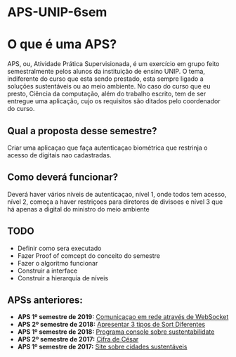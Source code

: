 # APS-UNIP-6sem
O que é uma APS?
=================
APS, ou, Atividade Prática Supervisionada, é um exercício em grupo feito semestralmente pelos alunos da instituição de ensino UNIP. O tema, indiferente do curso que esta sendo prestado, esta sempre ligado a soluções sustentáveis ou ao meio ambiente.
No caso do curso que eu presto, Ciência da computação, além do trabalho escrito, tem de ser entregue uma aplicação, cujo os requisitos são ditados pelo coordenador do curso.

Qual a proposta desse semestre?
-----------
Criar uma aplicaçao que faça autenticaçao biométrica que restrinja o acesso de digitais nao cadastradas.

Como deverá funcionar?
-----------
Deverá haver vários níveis de autenticaçao, nível 1, onde todos tem acesso, nível 2, começa a haver restriçoes para diretores de divisoes e nível 3 que há apenas a digital do ministro do meio ambiente

TODO
-----------
- Definir como sera executado
- Fazer Proof of comcept do conceito do semestre
- Fazer o algoritmo funcionar
- Construir a interface
- Construir a hierarquia de níveis

APSs anteriores:
-----------
* **APS 1º semestre de 2019:** [Comunicaçao em rede através de WebSocket](https://github.com/ogabriel/APS-UNIP-5sem)
* **APS 2º semestre de 2018:** [Apresentar 3 tipos de Sort Diferentes](https://github.com/ogabriel/APS-UNIP-4sem)
* **APS 1º semestre de 2018:** [Programa console sobre sustentabilidate](https://github.com/ogabriel/APS-UNIP-3sem)
* **APS 2º semestre de 2017:** [Cifra de César](https://github.com/ogabriel/APS-UNIP-2sem)
* **APS 1º semestre de 2017:** [Site sobre cidades sustentáveis](https://github.com/ogabriel/APS-UNIP-1sem)


